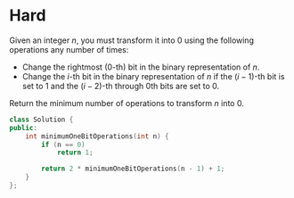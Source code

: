 # Hard

Given an integer $n$, you must transform it into $0$ using the following operations any number of times:

- Change the rightmost ($0$-th) bit in the binary representation of $n$.
- Change the $i$-th bit in the binary representation of $n$ if the ($i-1$)-th bit is set to $1$ and the ($i-2$)-th through 0th bits are set to $0$.

Return the minimum number of operations to transform $n$ into $0$.

```cpp
class Solution {
public:
    int minimumOneBitOperations(int n) {
        if (n == 0)
            return 1;

        return 2 * minimumOneBitOperations(n - 1) + 1;
    }
};
```
